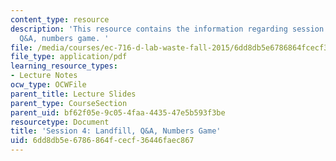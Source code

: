 ```yaml
---
content_type: resource
description: 'This resource contains the information regarding session 4: landfill,
  Q&A, numbers game. '
file: /media/courses/ec-716-d-lab-waste-fall-2015/6dd8db5e6786864fcecf36446faec867_MITEC_716F15_Session4.pdf
file_type: application/pdf
learning_resource_types:
- Lecture Notes
ocw_type: OCWFile
parent_title: Lecture Slides
parent_type: CourseSection
parent_uid: bf62f05e-9c05-4faa-4435-47e5b593f3be
resourcetype: Document
title: 'Session 4: Landfill, Q&A, Numbers Game'
uid: 6dd8db5e-6786-864f-cecf-36446faec867
---
```

